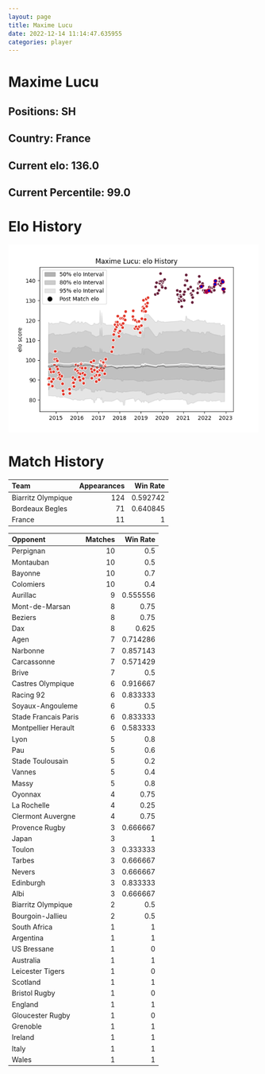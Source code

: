 ```yaml
---  
layout: page  
title: Maxime Lucu  
date: 2022-12-14 11:14:47.635955  
categories: player  
---
```

# Maxime Lucu

## Positions: SH

## Country: France

## Current elo: 136.0

## Current Percentile: 99.0

# Elo History


![elo history](history_MaximeLucu.png)
# Match History


| Team               |   Appearances |   Win Rate |
|:-------------------|--------------:|-----------:|
| Biarritz Olympique |           124 |   0.592742 |
| Bordeaux Begles    |            71 |   0.640845 |
| France             |            11 |   1        |

| Opponent             |   Matches |   Win Rate |
|:---------------------|----------:|-----------:|
| Perpignan            |        10 |   0.5      |
| Montauban            |        10 |   0.5      |
| Bayonne              |        10 |   0.7      |
| Colomiers            |        10 |   0.4      |
| Aurillac             |         9 |   0.555556 |
| Mont-de-Marsan       |         8 |   0.75     |
| Beziers              |         8 |   0.75     |
| Dax                  |         8 |   0.625    |
| Agen                 |         7 |   0.714286 |
| Narbonne             |         7 |   0.857143 |
| Carcassonne          |         7 |   0.571429 |
| Brive                |         7 |   0.5      |
| Castres Olympique    |         6 |   0.916667 |
| Racing 92            |         6 |   0.833333 |
| Soyaux-Angouleme     |         6 |   0.5      |
| Stade Francais Paris |         6 |   0.833333 |
| Montpellier Herault  |         6 |   0.583333 |
| Lyon                 |         5 |   0.8      |
| Pau                  |         5 |   0.6      |
| Stade Toulousain     |         5 |   0.2      |
| Vannes               |         5 |   0.4      |
| Massy                |         5 |   0.8      |
| Oyonnax              |         4 |   0.75     |
| La Rochelle          |         4 |   0.25     |
| Clermont Auvergne    |         4 |   0.75     |
| Provence Rugby       |         3 |   0.666667 |
| Japan                |         3 |   1        |
| Toulon               |         3 |   0.333333 |
| Tarbes               |         3 |   0.666667 |
| Nevers               |         3 |   0.666667 |
| Edinburgh            |         3 |   0.833333 |
| Albi                 |         3 |   0.666667 |
| Biarritz Olympique   |         2 |   0.5      |
| Bourgoin-Jallieu     |         2 |   0.5      |
| South Africa         |         1 |   1        |
| Argentina            |         1 |   1        |
| US Bressane          |         1 |   0        |
| Australia            |         1 |   1        |
| Leicester Tigers     |         1 |   0        |
| Scotland             |         1 |   1        |
| Bristol Rugby        |         1 |   0        |
| England              |         1 |   1        |
| Gloucester Rugby     |         1 |   0        |
| Grenoble             |         1 |   1        |
| Ireland              |         1 |   1        |
| Italy                |         1 |   1        |
| Wales                |         1 |   1        |